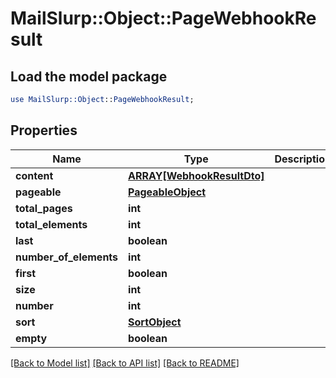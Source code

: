 # MailSlurp::Object::PageWebhookResult

## Load the model package
```perl
use MailSlurp::Object::PageWebhookResult;
```

## Properties
Name | Type | Description | Notes
------------ | ------------- | ------------- | -------------
**content** | [**ARRAY[WebhookResultDto]**](WebhookResultDto) |  | [optional] 
**pageable** | [**PageableObject**](PageableObject) |  | [optional] 
**total_pages** | **int** |  | 
**total_elements** | **int** |  | 
**last** | **boolean** |  | [optional] 
**number_of_elements** | **int** |  | [optional] 
**first** | **boolean** |  | [optional] 
**size** | **int** |  | [optional] 
**number** | **int** |  | [optional] 
**sort** | [**SortObject**](SortObject) |  | [optional] 
**empty** | **boolean** |  | [optional] 

[[Back to Model list]](../README#documentation-for-models) [[Back to API list]](../README#documentation-for-api-endpoints) [[Back to README]](../README)


